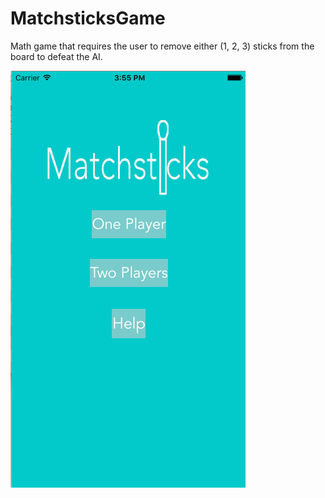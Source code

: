 # MatchsticksGame
Math game that requires the user to remove either (1, 2, 3) sticks from the board to defeat the AI. 



![alt text](https://github.com/ChenCodes/MatchsticksGame/blob/master/Screen%20Shot%202016-06-22%20at%203.55.22%20PM.png "Description goes here")

